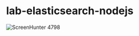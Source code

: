 # lab-elasticsearch-nodejs

![ScreenHunter 4798](https://user-images.githubusercontent.com/13503510/130469079-79e73d25-bf74-4888-b323-116e8bc2bd6c.png)
